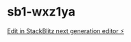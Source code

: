 # sb1-wxz1ya

[Edit in StackBlitz next generation editor ⚡️](https://stackblitz.com/~/github.com/EnzoMoita/sb1-wxz1ya)